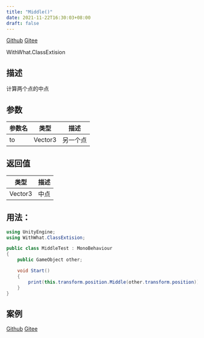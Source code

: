 ```yaml
---
title: "Middle()"
date: 2021-11-22T16:30:03+08:00
draft: false
---
```


[Github](https://github.com/AlanWeekend/WithWhatForUnity/blob/upm/Runtime/ClassExtision/VectorExtision.cs#L13)
[Gitee](https://gitee.com/week233/with_what_for_unity/blob/upm/Runtime/ClassExtision/VectorExtision.cs#L13)

WithWhat.ClassExtision
## 描述
计算两个点的中点
## 参数
| 参数名 | 类型 | 描述 |
| - | - | - |
| to | Vector3 | 另一个点 |
## 返回值
| 类型 | 描述 |
| - | - |
| Vector3 | 中点 |
## 用法：
```C#
using UnityEngine;
using WithWhat.ClassExtision;

public class MiddleTest : MonoBehaviour
{
    public GameObject other;

    void Start()
    {
        print(this.transform.position.Middle(other.transform.position));
    }
}
```
## 案例
[Github](https://github.com/AlanWeekend/WithWhatForUnity/tree/master/Assets/Example/ClassExtision/Vector3Extision/Middle)
[Gitee](https://gitee.com/week233/with_what_for_unity/tree/master/Assets/Example/ClassExtision/Vector3Extision/Middle)